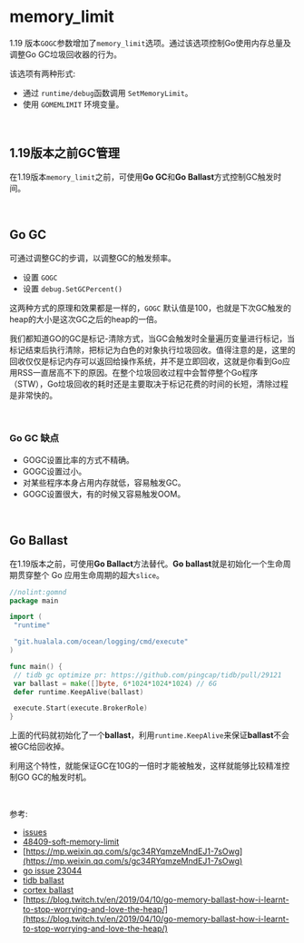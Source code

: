# memory_limit

1.19 版本`GOGC`参数增加了`memory_limit`选项。通过该选项控制Go使用内存总量及调整Go GC垃圾回收器的行为。

该选项有两种形式:

* 通过 `runtime/debug`函数调用 `SetMemoryLimit`。
* 使用 `GOMEMLIMIT` 环境变量。

&nbsp;

## 1.19版本之前GC管理

在1.19版本`memory_limit`之前，可使用**Go GC**和**Go Ballast**方式控制GC触发时间。

&nbsp;

## Go GC

可通过调整GC的步调，以调整GC的触发频率。

* 设置 `GOGC`
* 设置 `debug.SetGCPercent()`

这两种方式的原理和效果都是一样的，`GOGC` 默认值是100，也就是下次GC触发的heap的大小是这次GC之后的heap的一倍。

我们都知道GO的GC是标记-清除方式，当GC会触发时全量遍历变量进行标记，当标记结束后执行清除，把标记为白色的对象执行垃圾回收。值得注意的是，这里的回收仅仅是标记内存可以返回给操作系统，并不是立即回收，这就是你看到Go应用RSS一直居高不下的原因。在整个垃圾回收过程中会暂停整个Go程序（STW），Go垃圾回收的耗时还是主要取决于标记花费的时间的长短，清除过程是非常快的。

&nbsp;

### Go GC 缺点

* GOGC设置比率的方式不精确。
* GOGC设置过小。
* 对某些程序本身占用内存就低，容易触发GC。
* GOGC设置很大，有的时候又容易触发OOM。

&nbsp;

## Go Ballast

在1.19版本之前，可使用**Go Ballact**方法替代。**Go ballast**就是初始化一个生命周期贯穿整个 Go 应用生命周期的超大`slice`。

```go
//nolint:gomnd
package main

import (
 "runtime"

 "git.hualala.com/ocean/logging/cmd/execute"
)

func main() {
 // tidb gc optimize pr: https://github.com/pingcap/tidb/pull/29121
 var ballast = make([]byte, 6*1024*1024*1024) // 6G
 defer runtime.KeepAlive(ballast)

 execute.Start(execute.BrokerRole)
}
```

上面的代码就初始化了一个**ballast**，利用`runtime.KeepAlive`来保证**ballast**不会被GC给回收掉。

利用这个特性，就能保证GC在10G的一倍时才能被触发，这样就能够比较精准控制GO GC的触发时机。

&nbsp;

参考:

* [issues](https://github.com/golang/go/issues/48409)
* [48409-soft-memory-limit](https://github.com/golang/proposal/blob/master/design/48409-soft-memory-limit.md)
* [https://mp.weixin.qq.com/s/gc34RYqmzeMndEJ1-7sOwg](https://mp.weixin.qq.com/s/gc34RYqmzeMndEJ1-7sOwg)
* [go issue 23044](https://github.com/golang/go/issues/23044)  
* [tidb ballast](https://github.com/pingcap/tidb/pull/29121/files)
* [cortex ballast](https://github.com/cortexproject/cortex/blob/master/cmd/cortex/main.go#L148)
* [https://blog.twitch.tv/en/2019/04/10/go-memory-ballast-how-i-learnt-to-stop-worrying-and-love-the-heap/](https://blog.twitch.tv/en/2019/04/10/go-memory-ballast-how-i-learnt-to-stop-worrying-and-love-the-heap/)
